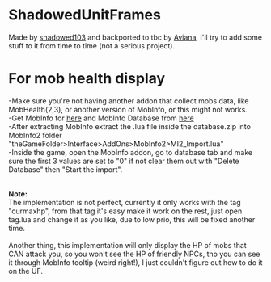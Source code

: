 # ShadowedUnitFrames

Made by <a href="https://www.wowace.com/projects/shadowed-unit-frames">shadowed103</a> and backported to tbc by <a href="https://github.com/Aviana">Aviana</a>, I'll try to add some stuff to it from time to time (not a serious project).

# For mob health display
-Make sure you're not having another addon that collect mobs data, like MobHealth(2,3), or another version of MobInfo, or this might not works.</br>
-Get MobInfo for <a href="http://www.mediafire.com/file/fmes0um4kyxiou9/MobInfo2_3_61.zip/file">here</a> and MobInfo Database from <a href="http://www.mediafire.com/file/70q6whaszdi5eqp/MobInfo2_Database.3-61.zip/file">here</a>
</br>-After extracting MobInfo extract the .lua file inside the database.zip into MobInfo2 folder "theGameFolder>Interface>AddOns>MobInfo2>MI2_Import.lua"
</br>-Inside the game, open the MobInfo addon, go to database tab and make sure the first 3 values are set to "0" if not clear them out with "Delete Database" then "Start the import".

</br><b>Note:</b> </br>The implementation is not perfect, currently it only works with the tag "curmaxhp", from that tag it's easy make it work on the rest, just open tag.lua and change it as you like, due to low prio, this will be fixed another time.
</br></br>Another thing, this implementation will only display the HP of mobs that CAN attack you, so you won't see the HP of friendly NPCs, tho you can see it through MobInfo tooltip (weird right!), I just couldn't figure out how to do it on the UF.
